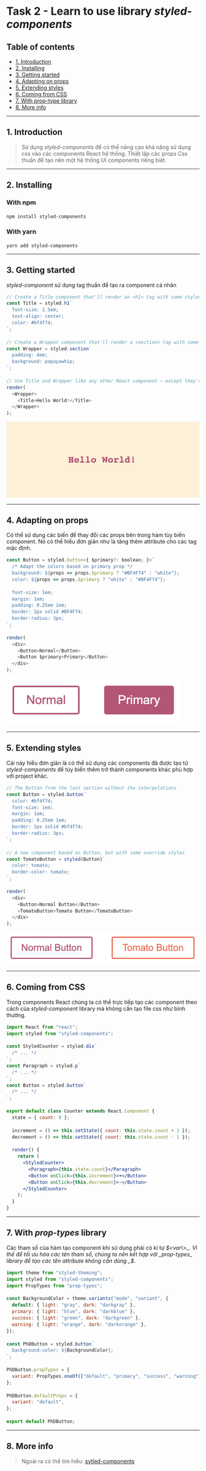 # Task 2 - Learn to use library _styled-components_

## Table of contents

- [1. Introduction](#1-introduction)
- [2. Installing](#2-installing)
- [3. Getting started](#3-getting-started)
- [4. Adapting on props](#4-adapting-on-props)
- [5. Extending styles](#5-extending-styles)
- [6. Coming from CSS](#6-coming-from-css)
- [7. With prop-type library](#7-with-prop-types-library)
- [8. More info](#8-more-info)

---

## 1. Introduction

> Sử dụng _styled-components_ để có thể nâng cao khả năng sử dụng css vào các components React hệ thống. Thiết lập các props Css thuần để tạo nên một hệ thống UI components riêng biệt.

---

## 2. Installing

### With npm

`npm install styled-components`

### With yarn

`yarn add styled-components`

---

## 3. Getting started

_styled-component_ sử dụng tag thuần để tạo ra component cá nhân

```js
// Create a Title component that'll render an <h1> tag with some styles
const Title = styled.h1`
  font-size: 1.5em;
  text-align: center;
  color: #bf4f74;
`;

// Create a Wrapper component that'll render a <section> tag with some styles
const Wrapper = styled.section`
  padding: 4em;
  background: papayawhip;
`;

// Use Title and Wrapper like any other React component – except they're styled!
render(
  <Wrapper>
    <Title>Hello World!</Title>
  </Wrapper>
);
```

![Result code](getting.png)

---

## 4. Adapting on props

Có thể sử dụng các biến để thay đổi các props bên trong hàm tùy biến component. Nó có thể hiểu đơn giản như là tăng thêm attribute cho các tag mặc định.

```js
const Button = styled.button<{ $primary?: boolean; }>`
  /* Adapt the colors based on primary prop */
  background: ${props => props.$primary ? "#BF4F74" : "white"};
  color: ${props => props.$primary ? "white" : "#BF4F74"};

  font-size: 1em;
  margin: 1em;
  padding: 0.25em 1em;
  border: 2px solid #BF4F74;
  border-radius: 3px;
`;

render(
  <div>
    <Button>Normal</Button>
    <Button $primary>Primary</Button>
  </div>
);
```

![Result 2](adapting.png)

---

## 5. Extending styles

Cái này hiểu đơn giản là có thể sử dụng các components đã được tạo từ _styled-components_ để tùy biến thêm trở thành components khác phù hợp với project khác.

```js
// The Button from the last section without the interpolations
const Button = styled.button`
  color: #bf4f74;
  font-size: 1em;
  margin: 1em;
  padding: 0.25em 1em;
  border: 2px solid #bf4f74;
  border-radius: 3px;
`;

// A new component based on Button, but with some override styles
const TomatoButton = styled(Button)`
  color: tomato;
  border-color: tomato;
`;

render(
  <div>
    <Button>Normal Button</Button>
    <TomatoButton>Tomato Button</TomatoButton>
  </div>
);
```

![Result 3](extending.png)

---

## 6. Coming from CSS

Trong components React chúng ta có thể trực tiếp tạo các component theo cách của _styled-component_ library mà không cần tạo file css như bình thường.

```jsx
import React from "react";
import styled from "styled-components";

const StyledCounter = styled.div`
  /* ... */
`;
const Paragraph = styled.p`
  /* ... */
`;
const Button = styled.button`
  /* ... */
`;

export default class Counter extends React.Component {
  state = { count: 0 };

  increment = () => this.setState({ count: this.state.count + 1 });
  decrement = () => this.setState({ count: this.state.count - 1 });

  render() {
    return (
      <StyledCounter>
        <Paragraph>{this.state.count}</Paragraph>
        <Button onClick={this.increment}>+</Button>
        <Button onClick={this.decrement}>-</Button>
      </StyledCounter>
    );
  }
}
```

---

## 7. With _prop-types_ library

Các tham số của hàm tạo component khi sử dụng phải có kí tự _$<var\>_. Vì thế để tối ưu hóa các tên tham số, chúng ta nên kết hợp với _prop-types_ library để tạo các tên attribute không cần dùng _$_.

```js
import theme from "styled-theming";
import styled from "styled-components";
import PropTypes from "prop-types";

const BackgroundColor = theme.variants("mode", "variant", {
  default: { light: "gray", dark: "darkgray" },
  primary: { light: "blue", dark: "darkblue" },
  success: { light: "green", dark: "darkgreen" },
  warning: { light: "orange", dark: "darkorange" },
});

const PhDButton = styled.button`
  background-color: ${BackgroundColor};
`;

PhDButton.propTypes = {
  variant: PropTypes.oneOf(["default", "primary", "success", "warning"]),
};

PhDButton.defaultProps = {
  variant: "default",
};

export default PhDButton;
```

---

## 8. More info


> Ngoài ra có thể tìm hiểu: [sytled-components](https://www.youtube.com/playlist?list=PLmnsJI3O-fYskJJ2nK1kGPXPzCYOTJAOb)



